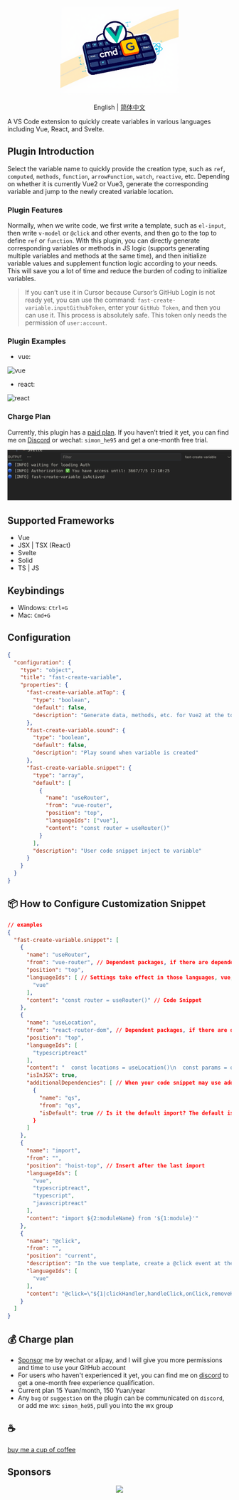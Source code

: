 <p align="center">
<img height="200" src="./assets/kv.png" alt="fast-create-variable">
</p>
<p align="center"> English | <a href="./README_zh.md">简体中文</a></p>

A VS Code extension to quickly create variables in various languages including Vue, React, and Svelte.

## Plugin Introduction

Select the variable name to quickly provide the creation type, such as `ref`, `computed`, `methods`, `function`, `arrowFunction`, `watch`, `reactive`, etc. Depending on whether it is currently Vue2 or Vue3, generate the corresponding variable and jump to the newly created variable location.

### Plugin Features

Normally, when we write code, we first write a template, such as `el-input`, then write `v-model` or `@click` and other events, and then go to the top to define `ref` or `function`. With this plugin, you can directly generate corresponding variables or methods in JS logic (supports generating multiple variables and methods at the same time), and then initialize variable values and supplement function logic according to your needs. This will save you a lot of time and reduce the burden of coding to initialize variables.

> If you can’t use it in Cursor because Cursor’s GitHub Login is not ready yet, you can use the command: `fast-create-variable.inputGithubToken`, enter your `GitHub Token`, and then you can use it. This process is absolutely safe. This token only needs the permission of `user:account`.

### Plugin Examples

- vue:

![vue](./assets/vue.gif)

- react:

![react](./assets/jsx.gif)

### Charge Plan

Currently, this plugin has a [paid plan](#-charge-plan). If you haven’t tried it yet, you can find me on [Discord](https://discord.com/invite/ZnjxzMKWNW) or wechat: `simon_he95` and get a one-month free trial.

![auth](./assets/auth.png)

## Supported Frameworks

- Vue
- JSX | TSX (React)
- Svelte
- Solid
- TS | JS

## Keybindings

- Windows: `Ctrl+G`
- Mac: `Cmd+G`

## Configuration

```json
{
  "configuration": {
    "type": "object",
    "title": "fast-create-variable",
    "properties": {
      "fast-create-variable.atTop": {
        "type": "boolean",
        "default": false,
        "description": "Generate data, methods, etc. for Vue2 at the top or at the bottom"
      },
      "fast-create-variable.sound": {
        "type": "boolean",
        "default": false,
        "description": "Play sound when variable is created"
      },
      "fast-create-variable.snippet": {
        "type": "array",
        "default": [
          {
            "name": "useRouter",
            "from": "vue-router",
            "position": "top",
            "languageIds": ["vue"],
            "content": "const router = useRouter()"
          }
        ],
        "description": "User code snippet inject to variable"
      }
    }
  }
}
```

## 📦 How to Configure Customization Snippet
```json
// examples
{
  "fast-create-variable.snippet": [
    {
      "name": "useRouter",
      "from": "vue-router", // Dependent packages, if there are dependent packages, it will automatically determine whether to import them in the header
      "position": "top",
      "languageIds": [ // Settings take effect in those languages, vue, typescriptreact, typescript, javascriptreact, vue-vine
        "vue"
      ],
      "content": "const router = useRouter()" // Code Snippet
    },
    {
      "name": "useLocation",
      "from": "react-router-dom", // Dependent packages, if there are dependent packages, it will automatically determine whether to import them in the header
      "position": "top",
      "languageIds": [
        "typescriptreact"
      ],
      "content": "  const locations = useLocation()\n  const params = qs.parse(locations.search, { ignoreQueryPrefix: true })",
      "isInJSX": true,
      "additionalDependencies": [ // When your code snippet may use additional dependencies, you can configure them here
        {
          "name": "qs",
          "from": "qs",
          "isDefault": true // Is it the default import? The default is false. If it is false, { qs } will be imported.
        }
      ]
    },
    {
      "name": "import",
      "from": "",
      "position": "hoist-top", // Insert after the last import
      "languageIds": [
        "vue",
        "typescriptreact",
        "typescript",
        "javascriptreact"
      ],
      "content": "import ${2:moduleName} from '${1:module}'"
    },
    {
      "name": "@click",
      "from": "",
      "position": "current",
      "description": "In the vue template, create a @click event at the current location",
      "languageIds": [
        "vue"
      ],
      "content": "@click=\"${1|clickHandler,handleClick,onClick,removeHandler,onRemove,closeHandler,onClose,openHandler,onOpen,submitHandler,onSubmit,onLogin,onLogout,toggleHandler,onToggle,showHandler,onShow,hideHandler,onHide|}$2\""
    }
  ]
}
```

## 💰 Charge plan

- [Sponsor](https://github.com/Simon-He95/sponsor) me by wechat or alipay, and I will give you more permissions and time to use your GitHub account
- For users who haven't experienced it yet, you can find me on [discord](https://discord.gg/acz4n2jx2v) to get a one-month free experience qualification.
- Current plan 15 Yuan/month, 150 Yuan/year
- Any `bug` or `suggestion` on the plugin can be communicated on `discord`, or add me wx: `simon_he95`, pull you into the wx group

## :coffee:

[buy me a cup of coffee](https://github.com/Simon-He95/sponsor)

## Sponsors

<p align="center">
  <a href="https://cdn.jsdelivr.net/gh/Simon-He95/sponsor@main/sponsors.svg">
    <img src="https://cdn.jsdelivr.net/gh/Simon-He95/sponsor@main/sponsors.png"/>
  </a>
</p>
